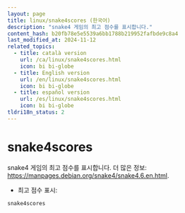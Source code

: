 ```yaml
---
layout: page
title: linux/snake4scores (한국어)
description: "snake4 게임의 최고 점수를 표시합니다."
content_hash: b20fb78e5e5539a6bb1788b219952fafbde9c8a4
last_modified_at: 2024-11-12
related_topics:
  - title: català version
    url: /ca/linux/snake4scores.html
    icon: bi bi-globe
  - title: English version
    url: /en/linux/snake4scores.html
    icon: bi bi-globe
  - title: español version
    url: /es/linux/snake4scores.html
    icon: bi bi-globe
tldri18n_status: 2
---
```

# snake4scores

snake4 게임의 최고 점수를 표시합니다.
더 많은 정보: <https://manpages.debian.org/snake4/snake4.6.en.html>.

- 최고 점수 표시:

`snake4scores`
